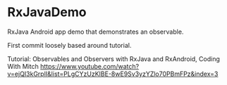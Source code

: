 # RxJavaDemo
RxJava Android app demo that demonstrates an observable.

First commit loosely based around tutorial.

Tutorial:
Observables and Observers with RxJava and RxAndroid, Coding With Mitch
https://www.youtube.com/watch?v=ejQI3kGrplI&list=PLgCYzUzKIBE-8wE9Sv3yzYZlo70PBmFPz&index=3
